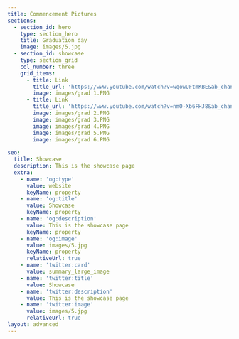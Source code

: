 ```yaml
---
title: Commencement Pictures
sections:
  - section_id: hero
    type: section_hero
    title: Graduation day
    image: images/5.jpg
  - section_id: showcase
    type: section_grid
    col_number: three
    grid_items: 
      - title: Link
        title_url: 'https://www.youtube.com/watch?v=wqowUFtmKBE&ab_channel=AncaDoloc-Mihu'
        image: images/grad 1.PNG
      - title: Link
        title_url: 'https://www.youtube.com/watch?v=nmO-Xb6FHJ8&ab_channel=AncaDoloc-Mihu'
        image: images/grad 2.PNG 
        image: images/grad 3.PNG 
        image: images/grad 4.PNG 
        image: images/grad 5.PNG 
        image: images/grad 6.PNG
              
seo:
  title: Showcase
  description: This is the showcase page
  extra:
    - name: 'og:type'
      value: website
      keyName: property
    - name: 'og:title'
      value: Showcase
      keyName: property
    - name: 'og:description'
      value: This is the showcase page
      keyName: property
    - name: 'og:image'
      value: images/5.jpg
      keyName: property
      relativeUrl: true
    - name: 'twitter:card'
      value: summary_large_image
    - name: 'twitter:title'
      value: Showcase
    - name: 'twitter:description'
      value: This is the showcase page
    - name: 'twitter:image'
      value: images/5.jpg
      relativeUrl: true
layout: advanced
---
```

